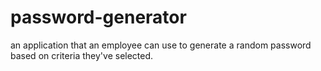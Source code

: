 # password-generator
an application that an employee can use to generate a random password based on criteria they've selected.
